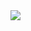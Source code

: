 <img src="https://hyewon's gitHub.vercel.app/api?type=soft&color=auto&height=300&section=header&text=capsule%20render&fontSize=90" />
